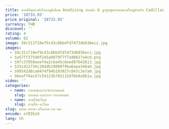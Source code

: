 ```yaml
---
title: ขายดีที่สุดระดับโลกอลูมิเนียม Anodizing ล้อหน้า 6 ลูกสูบชุดเบรคขนาดใหญ่สําหรับ Cadillac SRX CN1
price: '18733.93'
price_original: '18733.93'
currency: THB
discount: ''
rating: 4
volume: 62
image: S9c311f10ef9c43c8bbdfd7473db93becz.jpg
images:
  - S9c311f10ef9c43c8bbdfd7473db93becz.jpg
  - Sa57ff375d0f245a0979f7f7a98827a4cU.png
  - S9fc37058aeef4a2cba45c6eed87642613.jpg
  - S33cd12734c204db19800f9ba6aea346aU.jpg
  - S90542d0ca0474f94b103927c047c3e7a0.jpg
  - S6eaf74ac57c54123b702115d70e8a9b1a.jpg
video: ''
categories:
  - name: รถยนต์และรถจักรยานยนต์
    slug: รถยนต-และรถจ-กรยานยนต
  - name: สวมใส่อะไหล่
    slug: สวมใส-อะไหล
slug: ขายด-ดระด-บโลกอล-เน-ยม
encode: olRZkzU
lang: th
---
```

  